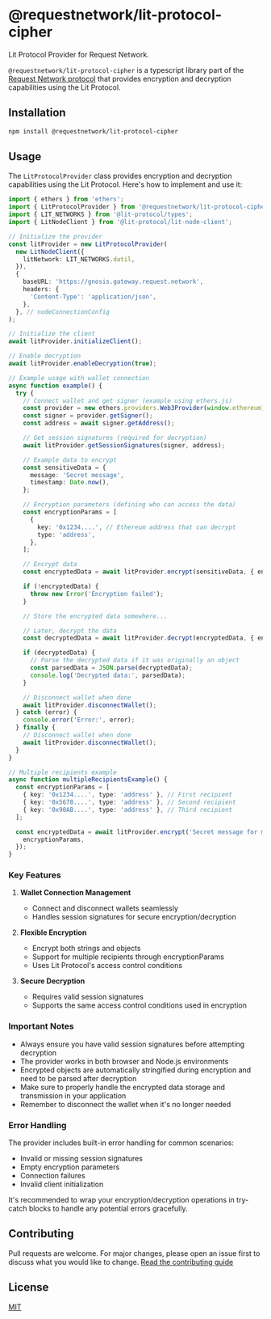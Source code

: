 # @requestnetwork/lit-protocol-cipher

Lit Protocol Provider for Request Network.

`@requestnetwork/lit-protocol-cipher` is a typescript library part of the [Request Network protocol](https://github.com/RequestNetwork/requestNetwork) that provides encryption and decryption capabilities using the Lit Protocol.

## Installation

```bash
npm install @requestnetwork/lit-protocol-cipher
```

## Usage

The `LitProtocolProvider` class provides encryption and decryption capabilities using the Lit Protocol. Here's how to implement and use it:

```typescript
import { ethers } from 'ethers';
import { LitProtocolProvider } from '@requestnetwork/lit-protocol-cipher';
import { LIT_NETWORKS } from '@lit-protocol/types';
import { LitNodeClient } from '@lit-protocol/lit-node-client';

// Initialize the provider
const litProvider = new LitProtocolProvider(
  new LitNodeClient({
    litNetwork: LIT_NETWORKS.datil,
  }),
  {
    baseURL: 'https://gnosis.gateway.request.network',
    headers: {
      'Content-Type': 'application/json',
    },
  }, // nodeConnectionConfig
);

// Initialize the client
await litProvider.initializeClient();

// Enable decryption
await litProvider.enableDecryption(true);

// Example usage with wallet connection
async function example() {
  try {
    // Connect wallet and get signer (example using ethers.js)
    const provider = new ethers.providers.Web3Provider(window.ethereum);
    const signer = provider.getSigner();
    const address = await signer.getAddress();

    // Get session signatures (required for decryption)
    await litProvider.getSessionSignatures(signer, address);

    // Example data to encrypt
    const sensitiveData = {
      message: 'Secret message',
      timestamp: Date.now(),
    };

    // Encryption parameters (defining who can access the data)
    const encryptionParams = [
      {
        key: '0x1234....', // Ethereum address that can decrypt
        type: 'address',
      },
    ];

    // Encrypt data
    const encryptedData = await litProvider.encrypt(sensitiveData, { encryptionParams });

    if (!encryptedData) {
      throw new Error('Encryption failed');
    }

    // Store the encrypted data somewhere...

    // Later, decrypt the data
    const decryptedData = await litProvider.decrypt(encryptedData, { encryptionParams });

    if (decryptedData) {
      // Parse the decrypted data if it was originally an object
      const parsedData = JSON.parse(decryptedData);
      console.log('Decrypted data:', parsedData);
    }

    // Disconnect wallet when done
    await litProvider.disconnectWallet();
  } catch (error) {
    console.error('Error:', error);
  } finally {
    // Disconnect wallet when done
    await litProvider.disconnectWallet();
  }
}

// Multiple recipients example
async function multipleRecipientsExample() {
  const encryptionParams = [
    { key: '0x1234....', type: 'address' }, // First recipient
    { key: '0x5678....', type: 'address' }, // Second recipient
    { key: '0x90AB....', type: 'address' }, // Third recipient
  ];

  const encryptedData = await litProvider.encrypt('Secret message for multiple recipients', {
    encryptionParams,
  });
}
```

### Key Features

1. **Wallet Connection Management**

   - Connect and disconnect wallets seamlessly
   - Handles session signatures for secure encryption/decryption

2. **Flexible Encryption**

   - Encrypt both strings and objects
   - Support for multiple recipients through encryptionParams
   - Uses Lit Protocol's access control conditions

3. **Secure Decryption**
   - Requires valid session signatures
   - Supports the same access control conditions used in encryption

### Important Notes

- Always ensure you have valid session signatures before attempting decryption
- The provider works in both browser and Node.js environments
- Encrypted objects are automatically stringified during encryption and need to be parsed after decryption
- Make sure to properly handle the encrypted data storage and transmission in your application
- Remember to disconnect the wallet when it's no longer needed

### Error Handling

The provider includes built-in error handling for common scenarios:

- Invalid or missing session signatures
- Empty encryption parameters
- Connection failures
- Invalid client initialization

It's recommended to wrap your encryption/decryption operations in try-catch blocks to handle any potential errors gracefully.

## Contributing

Pull requests are welcome. For major changes, please open an issue first to discuss what you would like to change.
[Read the contributing guide](/CONTRIBUTING.md)

## License

[MIT](/LICENSE)
